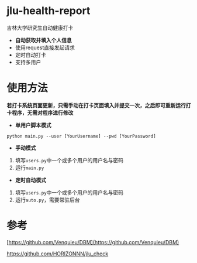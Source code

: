 # jlu-health-report



吉林大学研究生自动健康打卡

- **自动获取并填入个人信息**
- 使用request直接发起请求
- 定时自动打卡
- 支持多用户

# 使用方法

**若打卡系统页面更新，只需手动在打卡页面填入并提交一次，之后即可重新运行打卡程序，无需对程序进行修改**

- **单用户脚本模式**

```
python main.py --user [YourUsername] --pwd [YourPassword]
```

- **手动模式**

1. 填写`users.py`中一个或多个用户的用户名与密码
2. 运行`main.py`


- **定时自动模式**

1. 填写`users.py`中一个或多个用户的用户名与密码 
2. 运行`auto.py`，需要常驻后台

# 参考

[https://github.com/Venquieu/DBM](https://github.com/Venquieu/DBM)

https://github.com/HORIZONNN/jlu_check



